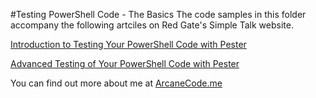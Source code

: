 #Testing PowerShell Code - The Basics
The code samples in this folder accompany the following artciles on Red Gate's Simple Talk website.

[Introduction to Testing Your PowerShell Code with Pester](https://www.red-gate.com/simple-talk/sysadmin/powershell/introduction-to-testing-your-powershell-code-with-pester/)

[Advanced Testing of Your PowerShell Code with Pester](https://www.red-gate.com/simple-talk/sysadmin/powershell/advanced-testing-of-your-powershell-code-with-pester/)

You can find out more about me at [ArcaneCode.me](http://arcanecode.me)
